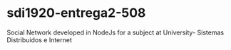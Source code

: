# sdi1920-entrega2-508
Social Network developed in NodeJs for a subject at University- Sistemas Distribuidos e Internet
